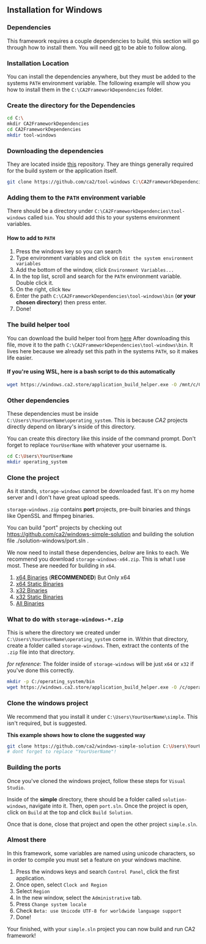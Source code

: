 ## Installation for Windows

### Dependencies

This framework requires a couple dependencies to build, this section will go through how to install them.
You will need [git](https://git-scm.com/) to be able to follow along.

### Installation Location
You can install the dependencies anywhere, but they must be added to the systems `PATH` environment variable.
The following example will show you how to install them in the `C:\CA2FrameworkDependencies` folder.

### Create the directory for the Dependencies
```bash
cd C:\
mkdir CA2FrameworkDependencies
cd CA2FrameworkDependencies
mkdir tool-windows
```
### Downloading the dependencies
They are located inside [this](https://github.com/ca2/tool-windows) repository. They are things generally required for the build system or the application itself.
```bash
git clone https://github.com/ca2/tool-windows C:\CA2FrameworkDependencies\tool-windows --recurse-submodules
```
### Adding them to the `PATH` environment variable
There should be a directory under `C:\CA2FrameworkDependencies\tool-windows` called `bin`. You should add this to your systems environment variables. 

#### How to add to `PATH`
1. Press the windows key so you can search
2. Type environment variables and click on `Edit the system environment variables`
3. Add the bottom of the window, click `Environment Variables...`
4. In the top list, scroll and search for the `PATH` environment variable. Double click it.
5. On the right, click `New`
6. Enter the path `C:\CA2FrameworkDependencies\tool-windows\bin` (**or your chosen directory**) then press enter.
7. Done!

### The build helper tool
You can download the build helper tool from [here](https://windows.ca2.store/application_build_helper.exe)
After downloading this file, move it to the path `C:\CA2FrameworkDependencies\tool-windows\bin`. It lives here because we already set this path in the systems `PATH`, so it makes life easier.

#### If you're using WSL, here is a bash script to do this automatically

```bash
wget https://windows.ca2.store/application_build_helper.exe -O /mnt/c/CA2FrameworkDependencies/tool-windows/bin
```

### Other dependencies
These dependencies must be inside `C:\Users\YourUserName\operating_system`. This is because *CA2* projects directly depend on library's inside of this directory.

You can create this directory like this inside of the command prompt. Don't forget to replace `YourUserName` with whatever your username is.
```bash
cd C:\Users\YourUserName
mkdir operating_system
```

### Clone the project
As it stands, `storage-windows` cannot be downloaded fast. It's on my home server and I don't have great upload speeds.

`storage-windows.zip` contains **port** projects, pre-built binaries and things like OpenSSL and ffmpeg binaries.

You can build "port" projects by checking out https://github.com/ca2/windows-simple-solution and building the solution file ./solution-windows/port.sln .

We now need to install these dependencies, *below* are links to each. We recommend you download `storage-windows-x64.zip`. This is what I use most. These are needed for building in `x64`.

1. [x64 Binaries](https://windows.ca2.store/storage-windows-x64.zip) (**RECOMMENDED**) But Only x64
2. [x64 Static Binaries](https://windows.ca2.store/storage-windows-x64-static.zip)
3. [x32 Binaries](https://windows.ca2.store/storage-windows-Win32.zip)
4. [x32 Static Binaries](https://windows.ca2.store/storage-windows-Win32-static.zip)
5. [All Binaries](https://windows.ca2.store/storage-windows.zip)

### What to do with `storage-windows-*.zip`
This is where the directory we created under `C:\Users\YourUserName\operating_system` come in.
Within that directory, create a folder called `storage-windows`. Then, extract the contents of the `.zip` file into that directory.

*for reference*: The folder inside of `storage-windows` will be just `x64` or `x32` if you've done this correctly.

```bash
mkdir -p C:/operating_system/bin
wget https://windows.ca2.store/application_build_helper.exe -O /c/operating_system/bin/application_build_helper.exe
```

### Clone the windows project
We recommend that you install it under `C:\Users\YourUserName\simple`. This isn't required, but is suggested.

**This example shows how to clone the suggested way**
```bash
git clone https://github.com/ca2/windows-simple-solution C:\Users\YourUserName\simple --recurse-submodules
# dont forget to replace "YourUserName"!
```

### Building the ports
Once you've cloned the windows project, follow these steps for `Visual Studio`.

Inside of the **simple** directory, there should be a folder called `solution-windows`, navigate into it. Then, open `port.sln`. Once the project is open, click on `Build` at the top and click `Build Solution`.

Once that is done, close that project and open the other project `simple.sln`. 

### Almost there
In this framework, some variables are named using unicode characters, so in order to compile you must set a feature on your windows machine.
1. Press the windows keys and search `Control Panel`, click the first application.
2. Once open, select `Clock and Region`
3. Select `Region`
4. In the new window, select the `Administrative` tab.
5. Press `Change system locale`
6. Check `Beta: use Unicode UTF-8 for worldwide language support`
7. Done!

Your finished, with your `simple.sln` project you can now build and run CA2 framework!

